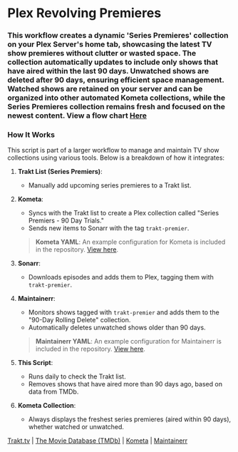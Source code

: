 # Plex Revolving Premieres

### This workflow creates a dynamic 'Series Premieres' collection on your Plex Server's home tab, showcasing the latest TV show premieres without clutter or wasted space. The collection automatically updates to include only shows that have aired within the last 90 days. Unwatched shows are deleted after 90 days, ensuring efficient space management. Watched shows are retained on your server and can be organized into other automated Kometa collections, while the Series Premieres collection remains fresh and focused on the newest content. View a flow chart [Here](kometa-trakt-list-config.yaml)

### How It Works

This script is part of a larger workflow to manage and maintain TV show collections using various tools. Below is a breakdown of how it integrates:

1. **Trakt List (Series Premiers)**:
    - Manually add upcoming series premieres to a Trakt list.

2. **Kometa**:
    - Syncs with the Trakt list to create a Plex collection called "Series Premiers - 90 Day Trials."
    - Sends new items to Sonarr with the tag `trakt-premier`.

    > **Kometa YAML**: An example configuration for Kometa is included in the repository. [View here](kometa-trakt-list-config.yaml).

3. **Sonarr**:
    - Downloads episodes and adds them to Plex, tagging them with `trakt-premier`.

4. **Maintainerr**:
    - Monitors shows tagged with `trakt-premier` and adds them to the "90-Day Rolling Delete" collection.
    - Automatically deletes unwatched shows older than 90 days.

    > **Maintainerr YAML**: An example configuration for Maintainerr is included in the repository. [View here](maintainerr_premiers_rules_.yaml).

5. **This Script**:
    - Runs daily to check the Trakt list.
    - Removes shows that have aired more than 90 days ago, based on data from TMDb.

6. **Kometa Collection**:
    - Always displays the freshest series premieres (aired within 90 days), whether watched or unwatched.

[Trakt.tv](https://trakt.tv) | [The Movie Database (TMDb)](https://www.themoviedb.org) | [Kometa](https://kometamp.com) | [Maintainerr](https://maintainerr.com)

